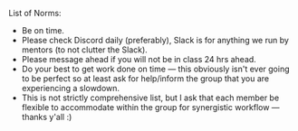 List of Norms:
- Be on time.
- Please check Discord daily (preferably), Slack is for anything we run by mentors (to not clutter the Slack).
- Please message ahead if you will not be in class 24 hrs ahead.
- Do your best to get work done on time — this obviously isn't ever going to be perfect so at least ask for help/inform the group that you are experiencing a slowdown.
- This is not strictly comprehensive list, but I ask that each member be flexible to accommodate within the group for synergistic workflow — thanks y'all :)




